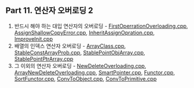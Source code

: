 ## Part 11. 연산자 오버로딩 2
1) 반드시 해야 하는 대입 연산자의 오버로딩 - [FirstOperrationOverloading.cpp](https://github.com/je-s0n/cpp-playground/blob/main/cp11/FirstOperrationOverloading.cpp), [AssignShallowCopyError.cpp](https://github.com/je-s0n/cpp-playground/blob/main/cp11/AssignShallowCopyError.cpp), [InheritAssignOpration.cpp](https://github.com/je-s0n/cpp-playground/blob/main/cp11/InheritAssignOpration.cpp), [ImproveInit.cpp](https://github.com/je-s0n/cpp-playground/blob/main/cp11/ImproveInit.cpp)
2) 배열의 인덱스 연산자 오버로딩 - [ArrayClass.cpp](https://github.com/je-s0n/cpp-playground/blob/main/cp11/ArrayClass.cpp), [StableConstArrayProb.cpp](https://github.com/je-s0n/cpp-playground/blob/main/cp11/StableConstArrayProb.cpp), [StablePointObjArray.cpp](https://github.com/je-s0n/cpp-playground/blob/main/cp11/StablePointObjArray.cpp), [StablePointPtrArray.cpp](https://github.com/je-s0n/cpp-playground/blob/main/cp11/StablePointPtrArray.cpp)
3) 그 이외의 연산자 오버로딩 - [NewDeleteOverloading.cpp](https://github.com/je-s0n/cpp-playground/blob/main/cp11/NewDeleteOverloading.cpp), [ArrayNewDeleteOverloading.cpp](https://github.com/je-s0n/cpp-playground/blob/main/cp11/ArrayNewDeleteOverloading.cpp), [SmartPointer.cpp](https://github.com/je-s0n/cpp-playground/blob/main/cp11/SmartPointer.cpp), [Functor.cpp](https://github.com/je-s0n/cpp-playground/blob/main/cp11/Functor.cpp), [SortFunctor.cpp](https://github.com/je-s0n/cpp-playground/blob/main/cp11/SortFunctor.cpp), [ConvToObject.cpp](https://github.com/je-s0n/cpp-playground/blob/main/cp11/ConvToObject.cpp), [ConvToPrimitive.cpp](https://github.com/je-s0n/cpp-playground/blob/main/cp11/ConvToPrimitive.cpp)

